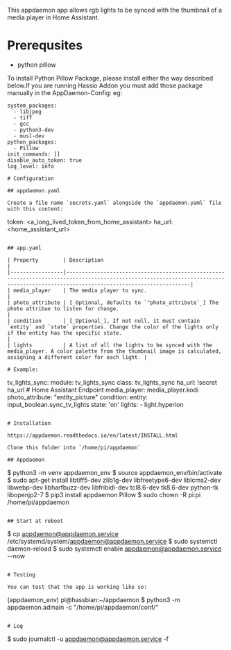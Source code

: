 This appdaemon app allows rgb lights to be synced with the thumbnail of a media player in Home Assistant.
# Prerequsites

- python pillow

To install Python Pillow Package, please install either the way described below.If you are running Hassio Addon you must add those package manually in the AppDaemon-Config:
eg:

```
system_packages:
  - libjpeg
  - tiff
  - gcc
  - python3-dev
  - musl-dev
python_packages:
  - Pillow
init_commands: []
disable_auto_token: true
log_level: info

# Configuration

## appdaemon.yaml

Create a file name `secrets.yaml` alongside the `appdaemon.yaml` file with this content:

```
token: <a_long_lived_token_from_home_assistant>
ha_url: <home_assistant_url>
```

## app.yaml

| Property        | Description                                                                                                                                                                        |
|-----------------|------------------------------------------------------------------------------------------------------------------------------------------------------------------------------------|
| media_player    | The media player to sync.                                                                                                                                                          |
| photo_attribute | [_Optional, defaults to `"photo_attribute`_] The photo attribue to listen for change.                                                                                                                                           |
| condition       | [_Optional_], If not null, it must contain `entity` and `state` properties. Change the color of the lights only if the entity has the specific state.                                                  |
| lights          | A list of all the lights to be synced with the media_player. A color palette from the thumbnail image is calculated, assigning a different color for each light. |

# Example:

```
tv_lights_sync:
  module: tv_lights_sync
  class: tv_lights_sync
  ha_url: !secret ha_url # Home Assistant Endpoint
  media_player: media_player.kodi
  photo_attribute: "entity_picture"
  condition:
    entity: input_boolean.sync_tv_lights
    state: 'on'
  lights:
    - light.hyperion
```

# Installation

https://appdaemon.readthedocs.io/en/latest/INSTALL.html

Clone this folder into `/home/pi/appdaemon`

## Appdaemon

```
$ python3 -m venv appdaemon_env
$ source appdaemon_env/bin/activate
$ sudo apt-get install libtiff5-dev zlib1g-dev libfreetype6-dev liblcms2-dev libwebp-dev libharfbuzz-dev libfribidi-dev tcl8.6-dev tk8.6-dev python-tk libopenjp2-7
$ pip3 install appdaemon Pillow
$ sudo chown -R pi:pi /home/pi/appdaemon
```

## Start at reboot

```
$ cp appdaemon@appdaemon.service /etc/systemd/system/appdaemon@appdaemon.service
$ sudo systemctl daemon-reload
$ sudo systemctl enable appdaemon@appdaemon.service --now
```

# Testing

You can test that the app is working like so:

```
(appdaemon_env) pi@hassbian:~/appdaemon $ python3 -m appdaemon.admain -c "/home/pi/appdaemon/conf/"
```

# Log

```
$ sudo journalctl -u appdaemon@appdaemon.service -f
```

